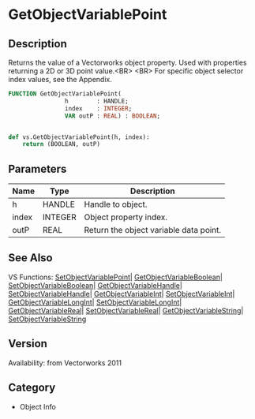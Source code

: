 # GetObjectVariablePoint

## Description
Returns the value of a Vectorworks object property. Used with properties returning a 2D or 3D point value.&lt;BR&gt;
&lt;BR&gt;
For specific object selector index values, see the Appendix.

```pascal
FUNCTION GetObjectVariablePoint(
				h        : HANDLE;
				index    : INTEGER;
				VAR outP : REAL) : BOOLEAN;
```

```python

def vs.GetObjectVariablePoint(h, index):
    return (BOOLEAN, outP)
```

## Parameters
|Name|Type|Description|
|---|---|---|
|h|HANDLE|Handle to object.|
|index|INTEGER|Object property index.|
|outP|REAL|Return the object variable data point.|

## See Also
VS Functions:
[SetObjectVariablePoint](SetObjectVariablePoint.md)| [GetObjectVariableBoolean](GetObjectVariableBoolean.md)| [SetObjectVariableBoolean](SetObjectVariableBoolean.md)| [GetObjectVariableHandle](GetObjectVariableHandle.md)| [SetObjectVariableHandle](SetObjectVariableHandle.md)| [GetObjectVariableInt](GetObjectVariableInt.md)| [SetObjectVariableInt](SetObjectVariableInt.md)| [GetObjectVariableLongInt](GetObjectVariableLongInt.md)| [SetObjectVariableLongInt](SetObjectVariableLongInt.md)| [GetObjectVariableReal](GetObjectVariableReal.md)| [SetObjectVariableReal](SetObjectVariableReal.md)| [GetObjectVariableString](GetObjectVariableString.md)| [SetObjectVariableString](SetObjectVariableString.md)

## Version
Availability: from Vectorworks 2011
## Category
* Object Info

